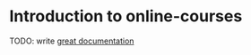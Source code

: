 # Introduction to online-courses

TODO: write [great documentation](http://jacobian.org/writing/what-to-write/)
